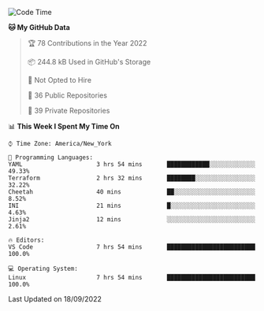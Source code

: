<!--START_SECTION:waka-->
![Code Time](http://img.shields.io/badge/Code%20Time-92%20hrs%203%20mins-blue)

**🐱 My GitHub Data** 

> 🏆 78 Contributions in the Year 2022
 > 
> 📦 244.8 kB Used in GitHub's Storage 
 > 
> 🚫 Not Opted to Hire
 > 
> 📜 36 Public Repositories 
 > 
> 🔑 39 Private Repositories  
 > 
📊 **This Week I Spent My Time On** 

```text
⌚︎ Time Zone: America/New_York

💬 Programming Languages: 
YAML                     3 hrs 54 mins       ████████████░░░░░░░░░░░░░   49.33% 
Terraform                2 hrs 32 mins       ████████░░░░░░░░░░░░░░░░░   32.22% 
Cheetah                  40 mins             ██░░░░░░░░░░░░░░░░░░░░░░░   8.52% 
INI                      21 mins             █░░░░░░░░░░░░░░░░░░░░░░░░   4.63% 
Jinja2                   12 mins             ░░░░░░░░░░░░░░░░░░░░░░░░░   2.61%

🔥 Editors: 
VS Code                  7 hrs 54 mins       █████████████████████████   100.0%

💻 Operating System: 
Linux                    7 hrs 54 mins       █████████████████████████   100.0%

```


 Last Updated on 18/09/2022
<!--END_SECTION:waka-->